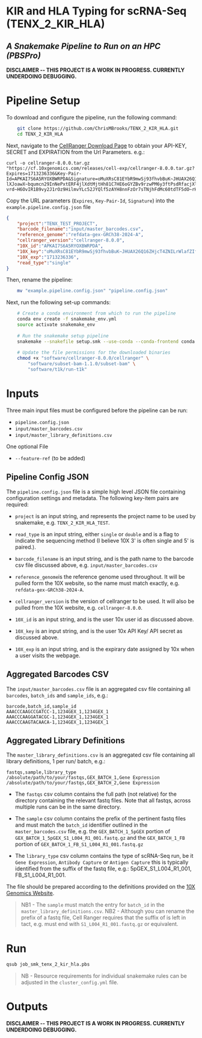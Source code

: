 # KIR and HLA Typing for scRNA-Seq (TENX_2_KIR_HLA)
## _A Snakemake Pipeline to Run on an HPC (PBSPro)_

**DISCLAIMER -- THIS PROJECT IS A WORK IN PROGRESS. CURRENTLY UNDERDOING DEBUGGING.**

# Pipeline Setup
To download and configure the pipeline, run the following command:

```sh
    git clone https://github.com/ChrisMBrooks/TENX_2_KIR_HLA.git
    cd TENX_2_KIR_HLA
```

Next, navigate to the [CellRanger Download Page](https://www.10xgenomics.com/support/software/cell-ranger/downloads#download-links) to obtain your API-KEY, SECRET and EXPIRATION from the Url Parameters. e.g.:

```
curl -o cellranger-8.0.0.tar.gz "https://cf.10xgenomics.com/releases/cell-exp/cellranger-8.0.0.tar.gz?Expires=1713236336&Key-Pair-Id=APKAI7S6A5RYOXBWRPDA&Signature=oMuXRsC81EYbR9mwSj93fhvbBuK~JHUAX26Q16ZHjcT4ZNILrWlafZIfs4xNnuDg7IyOc3p0c~5efnMSagLijkhVlO69J1FDG~~~AO5gbayLKFcaKOtVH9gL9EU5wwo6cFeBUvC5VAygST0VnoodyiiZMkV8VvUKObx8paYgS4McwSDk-lXJoawX~bqumcn29InNePxtERF4jlXdtMjtHh81C7HE6oGYZBv9rzwPM6y3ftPsdRfacjXlZPgxl3tHw-vrd~H6OvIR1B9vy2J1rOz9HilmvYLc52JYQlf5zAYH8nnFzOr7sTNjhFdMc60tdTF5dO~rHCABZsrWvUTxAA__"
```
Copy the URL parameters (``Expires``, ``Key-Pair-Id``, ``Signature``) into the ``example.pipeline.config.json`` file
```json
{
    "project":"TENX_TEST_PROJECT",
    "barcode_filename":"input/master_barcodes.csv",
    "reference_genome":"refdata-gex-GRCh38-2024-A",
    "cellranger_version":"cellranger-8.0.0",
    "10X_id":"APKAI7S6A5RYOXBWRPDA",
    "10X_key":"oMuXRsC81EYbR9mwSj93fhvbBuK~JHUAX26Q16ZHjcT4ZNILrWlafZIfs4xNnuDg7IyOc3p0c~5efnMSagLijkhVlO69J1FDG~~~AO5gbayLKFcaKOtVH9gL9EU5wwo6cFeBUvC5VAygST0VnoodyiiZMkV8VvUKObx8paYgS4McwSDk-lXJoawX~bqumcn29InNePxtERF4jlXdtMjtHh81C7HE6oGYZBv9rzwPM6y3ftPsdRfacjXlZPgxl3tHw-vrd~H6OvIR1B9vy2J1rOz9HilmvYLc52JYQlf5zAYH8nnFzOr7sTNjhFdMc60tdTF5dO~rHCABZsrWvUTxAA__",
    "10X_exp":"1713236336",
    "read_type":"single"
}
```

Then, rename the pipeline: 
```sh 
    mv "example.pipeline.config.json" "pipeline.config.json"
```
Next, run the following set-up commands:
```sh
    # Create a conda environment from which to run the pipeline
    conda env create -f snakemake_env.yml
    source activate snakemake_env
    
    # Run the snakemake setup pipeline 
    snakemake --snakefile setup.smk --use-conda --conda-frontend conda  --verbose --cores 8
    
    # Update the file permissions for the downloaded binaries
    chmod +x "software/cellranger-8.0.0/cellranger" \ 
        "software/subset-bam-1.1.0/subset-bam" \
        "software/t1k/run-t1k"
```

# Inputs
Three main input files must be configured before the pipeline can be run: 
* ``pipeline.config.json``
* ``input/master_barcodes.csv``
* ``input/master_library_definitions.csv``

One optional File
* ``--feature-ref`` (to be added)

## Pipeline Config JSON

The ``pipeline.config.json`` file is a simple high level JSON file containing configuration settings and metadata. The following key-item pairs are required: 

* ``project`` is an input string, and represents the project name to be used by snakemake, e.g. ``TENX_2_KIR_HLA_TEST``. 

* ``read_type`` is an input string, either ``single`` or ``double`` and is a flag to indicate the sequencing method (I believe 10X 3' is often single and 5' is paired.).

* ``barcode_filename``  is an input string, and is the path name to the barcode csv file discussed above, e.g. ``input/master_barcodes.csv``

* ``reference_genome``is the reference genome used throughout. It will be pulled form the 10X website, so the name must match exactly, e.g. ``refdata-gex-GRCh38-2024-A``.

* ``cellranger_version`` is the version of cellranger to be used. It will also be pulled from the 10X website, e.g. ``cellranger-8.0.0``.

* ``10X_id`` is an input string, and is the user 10x user id as discussed above. 

* ``10X_key`` is an input string, and is the user 10x API Key/ API secret as discussed above. 

* ``10X_exp`` is an input string, and is the expirary date assigned by 10x when a user visits the webpage.  

## Aggregated Barcodes CSV

The ``input/master_barcodes.csv`` file is an aggregated csv file containing all ``barcodes``, ``batch_ids`` and ``sample_ids``, e.g.: 

```csv
barcode,batch_id,sample_id
AAACCCAAGCCGATCC-1,1234GEX_1,1234GEX_1
AAACCCAAGGATACGC-1,1234GEX_1,1234GEX_1
AAACCCAAGTACAACA-1,1234GEX_1,1234GEX_1
```

## Aggregated Library Definitions

The ``master_library_definitions.csv`` is an aggregated csv file containing all library definitions, 1 per run/ batch, e.g.: 

```csv
fastqs,sample,library_type
/absolute/path/to/your/fastqs,GEX_BATCH_1,Gene Expression
/absolute/path/to/your/fastqs,GEX_BATCH_2,Gene Expression
```

* The ``fastqs`` csv column contains the full path (not relative) for the directory containing the relevant fastq files. Note that all fastqs, across multiple runs can be in the same directory.

* The ``sample`` csv column contains the prefix of the pertinent fastq files and must match the ``batch_id`` identifier outlined in the ``master_barcodes.csv`` file, e.g. the ``GEX_BATCH_1_5pGEX`` portion of ``GEX_BATCH_1_5pGEX_S1_L004_R1_001.fastq.gz`` and the ``GEX_BATCH_1_FB`` portion of ``GEX_BATCH_1_FB_S1_L004_R1_001.fastq.gz``

* The ``library_type`` csv column contains the type of scRNA-Seq run, be it ``Gene Expression``, ``Antibody Capture`` or ``Antigen Capture`` this is typically identified from the suffix of the fastq file, e.g.: 5pGEX_S1_L004_R1_001, FB_S1_L004_R1_001. 

The file should be prepared according to the definitions provided on the [10X Genomics Website](https://www.10xgenomics.com/support/software/cell-ranger/latest/analysis/running-pipelines/cr-feature-bc-analysis). 

 > NB1 - The ``sample`` must match the entry for ``batch_id`` in the ``master_library_definitions.csv``. 
 > NB2 - Although you can rename the prefix of a fastq file, Cell Ranger requires that the suffix of is left in tact, e.g. must end with ``S1_L004_R1_001.fastq.gz`` or equivalent.

# Run
```sh
qsub job_smk_tenx_2_kir_hla.pbs
```
 > NB - Resource requirements for individual snakemake rules can be adjusted in the ``cluster_config.yml`` file. 

# Outputs

**DISCLAIMER -- THIS PROJECT IS A WORK IN PROGRESS. CURRENTLY UNDERDOING DEBUGGING.**